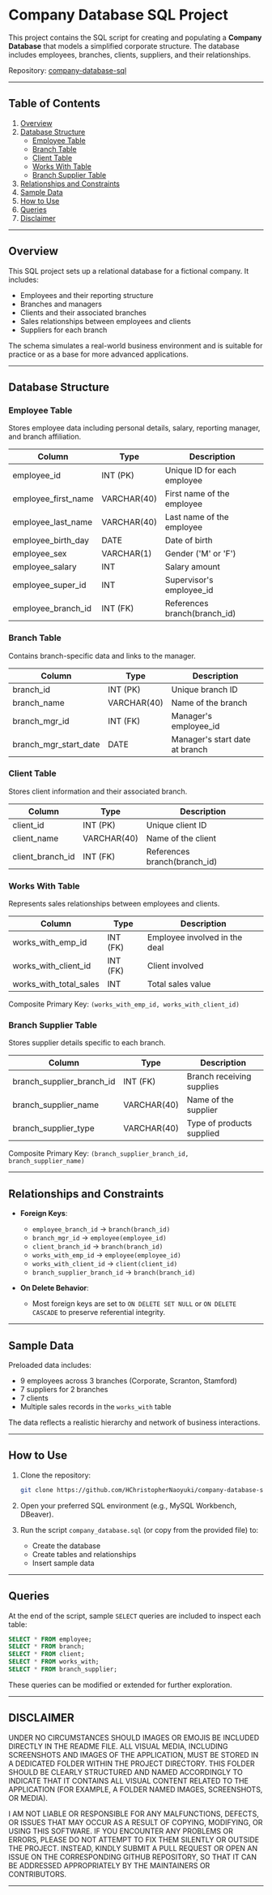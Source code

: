 # Company Database SQL Project

This project contains the SQL script for creating and populating a **Company Database** 
that models a simplified corporate structure. The database includes employees, branches, 
clients, suppliers, and their relationships.

Repository: [company-database-sql](https://github.com/HChristopherNaoyuki/company-database-sql.git)

---

## Table of Contents

1. [Overview](#overview)
2. [Database Structure](#database-structure)
   * [Employee Table](#employee-table)
   * [Branch Table](#branch-table)
   * [Client Table](#client-table)
   * [Works With Table](#works-with-table)
   * [Branch Supplier Table](#branch-supplier-table)
3. [Relationships and Constraints](#relationships-and-constraints)
4. [Sample Data](#sample-data)
5. [How to Use](#how-to-use)
6. [Queries](#queries)
7. [Disclaimer](#disclaimer)

---

## Overview

This SQL project sets up a relational database for a fictional company. It includes:

* Employees and their reporting structure
* Branches and managers
* Clients and their associated branches
* Sales relationships between employees and clients
* Suppliers for each branch

The schema simulates a real-world business environment and is suitable for practice or as a base for more advanced applications.

---

## Database Structure

### Employee Table

Stores employee data including personal details, salary, reporting manager, and branch affiliation.

| Column                | Type        | Description                   |
| --------------------- | ----------- | ----------------------------- |
| employee\_id          | INT (PK)    | Unique ID for each employee   |
| employee\_first\_name | VARCHAR(40) | First name of the employee    |
| employee\_last\_name  | VARCHAR(40) | Last name of the employee     |
| employee\_birth\_day  | DATE        | Date of birth                 |
| employee\_sex         | VARCHAR(1)  | Gender ('M' or 'F')           |
| employee\_salary      | INT         | Salary amount                 |
| employee\_super\_id   | INT         | Supervisor's employee\_id     |
| employee\_branch\_id  | INT (FK)    | References branch(branch\_id) |

### Branch Table

Contains branch-specific data and links to the manager.

| Column                   | Type        | Description                    |
| ------------------------ | ----------- | ------------------------------ |
| branch\_id               | INT (PK)    | Unique branch ID               |
| branch\_name             | VARCHAR(40) | Name of the branch             |
| branch\_mgr\_id          | INT (FK)    | Manager's employee\_id         |
| branch\_mgr\_start\_date | DATE        | Manager's start date at branch |

### Client Table

Stores client information and their associated branch.

| Column             | Type        | Description                   |
| ------------------ | ----------- | ----------------------------- |
| client\_id         | INT (PK)    | Unique client ID              |
| client\_name       | VARCHAR(40) | Name of the client            |
| client\_branch\_id | INT (FK)    | References branch(branch\_id) |

### Works With Table

Represents sales relationships between employees and clients.

| Column                    | Type     | Description                   |
| ------------------------- | -------- | ----------------------------- |
| works\_with\_emp\_id      | INT (FK) | Employee involved in the deal |
| works\_with\_client\_id   | INT (FK) | Client involved               |
| works\_with\_total\_sales | INT      | Total sales value             |

Composite Primary Key: `(works_with_emp_id, works_with_client_id)`

### Branch Supplier Table

Stores supplier details specific to each branch.

| Column                       | Type        | Description               |
| ---------------------------- | ----------- | ------------------------- |
| branch\_supplier\_branch\_id | INT (FK)    | Branch receiving supplies |
| branch\_supplier\_name       | VARCHAR(40) | Name of the supplier      |
| branch\_supplier\_type       | VARCHAR(40) | Type of products supplied |

Composite Primary Key: `(branch_supplier_branch_id, branch_supplier_name)`

---

## Relationships and Constraints

* **Foreign Keys**:

  * `employee_branch_id` → `branch(branch_id)`
  * `branch_mgr_id` → `employee(employee_id)`
  * `client_branch_id` → `branch(branch_id)`
  * `works_with_emp_id` → `employee(employee_id)`
  * `works_with_client_id` → `client(client_id)`
  * `branch_supplier_branch_id` → `branch(branch_id)`

* **On Delete Behavior**:

  * Most foreign keys are set to `ON DELETE SET NULL` or `ON DELETE CASCADE` to preserve referential integrity.

---

## Sample Data

Preloaded data includes:

* 9 employees across 3 branches (Corporate, Scranton, Stamford)
* 7 suppliers for 2 branches
* 7 clients
* Multiple sales records in the `works_with` table

The data reflects a realistic hierarchy and network of business interactions.

---

## How to Use

1. Clone the repository:

   ```bash
   git clone https://github.com/HChristopherNaoyuki/company-database-sql.git
   ```

2. Open your preferred SQL environment (e.g., MySQL Workbench, DBeaver).

3. Run the script `company_database.sql` (or copy from the provided file) to:

   * Create the database
   * Create tables and relationships
   * Insert sample data

---

## Queries

At the end of the script, sample `SELECT` queries are included to inspect each table:

```sql
SELECT * FROM employee;
SELECT * FROM branch;
SELECT * FROM client;
SELECT * FROM works_with;
SELECT * FROM branch_supplier;
```

These queries can be modified or extended for further exploration.

---

## DISCLAIMER

UNDER NO CIRCUMSTANCES SHOULD IMAGES OR EMOJIS BE INCLUDED DIRECTLY 
IN THE README FILE. ALL VISUAL MEDIA, INCLUDING SCREENSHOTS AND IMAGES 
OF THE APPLICATION, MUST BE STORED IN A DEDICATED FOLDER WITHIN THE 
PROJECT DIRECTORY. THIS FOLDER SHOULD BE CLEARLY STRUCTURED AND NAMED 
ACCORDINGLY TO INDICATE THAT IT CONTAINS ALL VISUAL CONTENT RELATED TO 
THE APPLICATION (FOR EXAMPLE, A FOLDER NAMED IMAGES, SCREENSHOTS, OR MEDIA).

I AM NOT LIABLE OR RESPONSIBLE FOR ANY MALFUNCTIONS, DEFECTS, OR ISSUES 
THAT MAY OCCUR AS A RESULT OF COPYING, MODIFYING, OR USING THIS SOFTWARE. 
IF YOU ENCOUNTER ANY PROBLEMS OR ERRORS, PLEASE DO NOT ATTEMPT TO FIX THEM 
SILENTLY OR OUTSIDE THE PROJECT. INSTEAD, KINDLY SUBMIT A PULL REQUEST 
OR OPEN AN ISSUE ON THE CORRESPONDING GITHUB REPOSITORY, SO THAT IT CAN 
BE ADDRESSED APPROPRIATELY BY THE MAINTAINERS OR CONTRIBUTORS.

---
